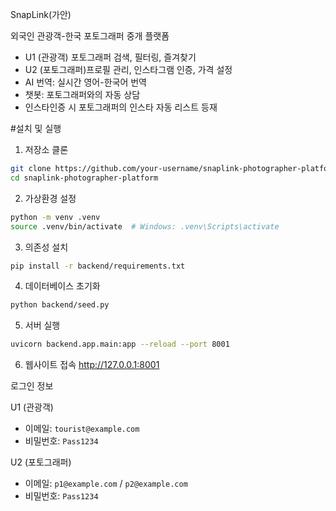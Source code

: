 SnapLink(가안)

외국인 관광객-한국 포토그래퍼 중개 플랫폼

- U1 (관광객) 포토그래퍼 검색, 필터링, 즐겨찾기
- U2 (포토그래퍼)프로필 관리, 인스타그램 인증, 가격 설정
- AI 번역: 실시간 영어-한국어 번역
- 챗봇: 포토그래퍼와의 자동 상담
- 인스타인증 시 포토그래퍼의 인스타 자동 리스트 등재


#설치 및 실행

1. 저장소 클론
```bash
git clone https://github.com/your-username/snaplink-photographer-platform.git
cd snaplink-photographer-platform
```

2. 가상환경 설정
```bash
python -m venv .venv
source .venv/bin/activate  # Windows: .venv\Scripts\activate
```

3. 의존성 설치
```bash
pip install -r backend/requirements.txt
```

4. 데이터베이스 초기화
```bash
python backend/seed.py
```

5. 서버 실행
```bash
uvicorn backend.app.main:app --reload --port 8001
```

6. 웹사이트 접속
http://127.0.0.1:8001


로그인 정보

U1 (관광객)
- 이메일: `tourist@example.com`
- 비밀번호: `Pass1234`

U2 (포토그래퍼)
- 이메일: `p1@example.com` / `p2@example.com`
- 비밀번호: `Pass1234`

